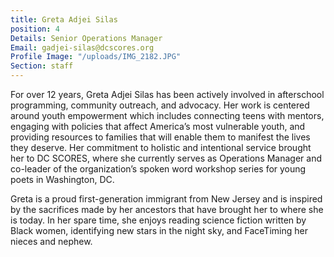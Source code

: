 ```yaml
---
title: Greta Adjei Silas
position: 4
Details: Senior Operations Manager
Email: gadjei-silas@dcscores.org
Profile Image: "/uploads/IMG_2182.JPG"
Section: staff
---
```


For over 12 years, Greta Adjei Silas has been actively involved in afterschool programming, community outreach, and advocacy. Her work is centered around youth empowerment which includes connecting teens with mentors, engaging with policies that affect America’s most vulnerable youth, and providing resources to families that will enable them to manifest the lives they deserve. Her commitment to holistic and intentional service brought her to DC SCORES, where she currently serves as Operations Manager and co-leader of the organization’s spoken word workshop series for young poets in Washington, DC.

Greta is a proud first-generation immigrant from New Jersey and is inspired by the sacrifices made by her ancestors that have brought her to where she is today. In her spare time, she enjoys reading science fiction written by Black women, identifying new stars in the night sky, and FaceTiming her nieces and nephew.